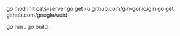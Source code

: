 go mod init cats-server
go get -u github.com/gin-gonic/gin
go get github.com/google/uuid

go run .
go build .